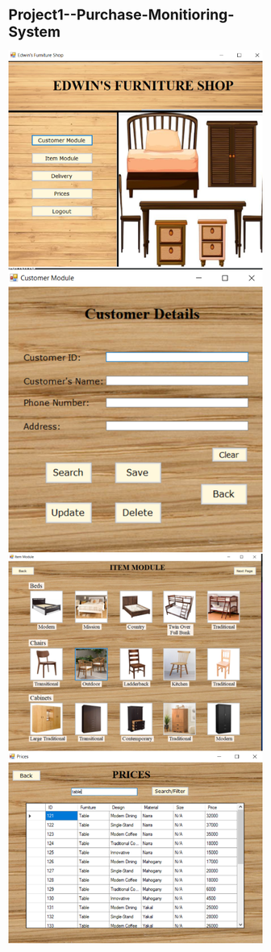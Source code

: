 # Project1--Purchase-Monitioring-System

<img src="image1.png">

<img src="image2.png">

<img src="image3.png">

<img src="image4.png">

